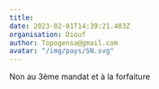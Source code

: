 ```yaml
---
title: 
date: 2023-02-01T14:39:21.403Z
organisation: Diouf
author: Topogensa@gmail.com 
avatar: "/img/pays/SN.svg"
---
```


Non au 3ème mandat et à la forfaiture 